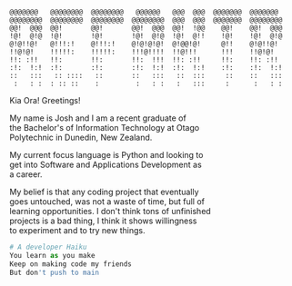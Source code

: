 ```
@@@@@@@   @@@@@@@@  @@@@@@@@   @@@@@@   @@@  @@@  @@@@@@@  @@@@@@@  
@@@@@@@@  @@@@@@@@  @@@@@@@@  @@@@@@@@  @@@  @@@  @@@@@@@  @@@@@@@@ 
@@!  @@@  @@!       @@!       @@!  @@@  @@!  !@@    @@!    @@!  @@@ 
!@!  @!@  !@!       !@!       !@!  @!@  !@!  @!!    !@!    !@!  @!@ 
@!@!!@!   @!!!:!    @!!!:!    @!@!@!@!  @!@@!@!     @!!    @!@!!@!  
!!@!@!    !!!!!:    !!!!!:    !!!@!!!!  !!@!!!      !!!    !!@!@!   
!!: :!!   !!:       !!:       !!:  !!!  !!: :!!     !!:    !!: :!!  
:!:  !:!  :!:       :!:       :!:  !:!  :!:  !:!    :!:    :!:  !:! 
::   :::   :: ::::   ::       ::   :::   ::  :::     ::    ::   ::: 
 :   : :  : :: ::    :         :   : :   :   :::     :      :   : : 
```
Kia Ora! Greetings!

My name is Josh and I am a recent graduate of\
the Bachelor's of Information Technology at Otago\
Polytechnic in Dunedin, New Zealand.

My current focus language is Python and looking to\
get into Software and Applications Development as\
a career.

My belief is that any coding project that eventually\
goes untouched, was not a waste of time, but full of\
learning opportunities. I don't think tons of unfinished\
projects is a bad thing, I think it shows willingness\
to experiment and to try new things.


```python
# A developer Haiku
You learn as you make
Keep on making code my friends
But don't push to main
```

